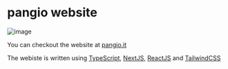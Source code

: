 # pangio website

![image](https://user-images.githubusercontent.com/29762826/129226392-302ef92b-dc82-43fe-be37-85515666a7e8.png)

You can checkout the website at [pangio.it](https://pangio.it)

The webiste is written using [TypeScript](https://www.typescriptlang.org/), [NextJS](https://nextjs.org/), [ReactJS](https://reactjs.org/) and [TailwindCSS](https://tailwindcss.com) 